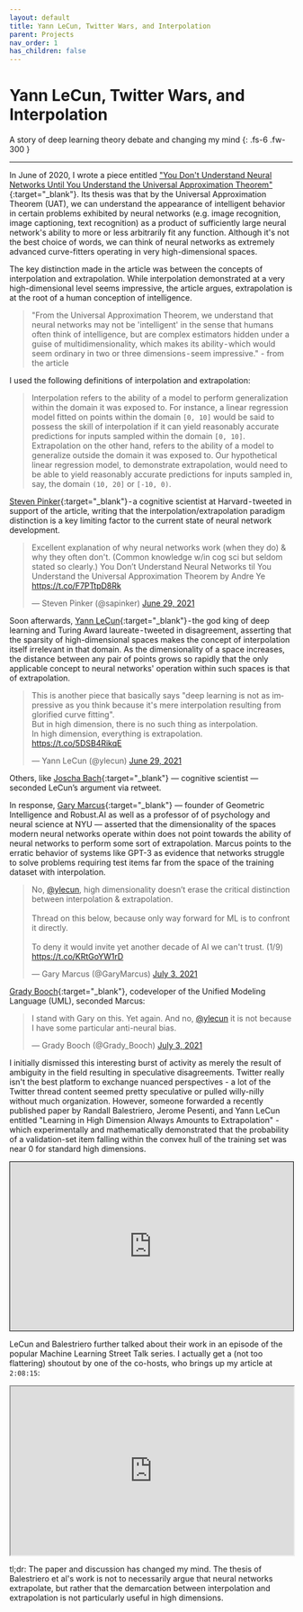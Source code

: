 ```yaml
---
layout: default
title: Yann LeCun, Twitter Wars, and Interpolation
parent: Projects
nav_order: 1
has_children: false
---
```


# Yann LeCun, Twitter Wars, and Interpolation

A story of deep learning theory debate and changing my mind
{: .fs-6 .fw-300 }

---

In June of 2020, I wrote a piece entitled ["You Don't Understand Neural Networks Until You Understand the Universal Approximation Theorem"](https://medium.com/analytics-vidhya/you-dont-understand-neural-networks-until-you-understand-the-universal-approximation-theorem-85b3e7677126?sk=62937adc3de501a7ec005262ac621cfd){:target="_blank"}. Its thesis was that by the Universal Approximation Theorem (UAT), we can understand the appearance of intelligent behavior in certain problems exhibited by neural networks (e.g. image recognition, image captioning, text recognition) as a product of sufficiently large neural network's ability to more or less arbitrarily fit any function. Although it's not the best choice of words, we can think of neural networks as extremely advanced curve-fitters operating in very high-dimensional spaces.

The key distinction made in the article was between the concepts of interpolation and extrapolation. While interpolation demonstrated at a very high-dimensional level seems impressive, the article argues, extrapolation is at the root of a human conception of intelligence.

> "From the Universal Approximation Theorem, we understand that neural networks may not be 'intelligent' in the sense that humans often think of intelligence, but are complex estimators hidden under a guise of multidimensionality, which makes its ability - which would seem ordinary in two or three dimensions - seem impressive." - from the article

I used the following definitions of interpolation and extrapolation:

> Interpolation refers to the ability of a model to perform generalization within the domain it was exposed to. For instance, a linear regression model fitted on points within the domain `[0, 10]` would be said to possess the skill of interpolation if it can yield reasonably accurate predictions for inputs sampled within the domain `[0, 10]`.
> Extrapolation on the other hand, refers to the ability of a model to generalize outside the domain it was exposed to. Our hypothetical linear regression model, to demonstrate extrapolation, would need to be able to yield reasonably accurate predictions for inputs sampled in, say, the domain `(10, 20]` or `[-10, 0)`.

[Steven Pinker](https://twitter.com/sapinker){:target="_blank"} - a cognitive scientist at Harvard - tweeted in support of the article, writing that the interpolation/extrapolation paradigm distinction is a key limiting factor to the current state of neural network development.

<blockquote class="twitter-tweet" data-theme="dark"><p lang="en" dir="ltr">Excellent explanation of why neural networks work (when they do) &amp; why they often don&#39;t. (Common knowledge w/in cog sci but seldom stated so clearly.) You Don’t Understand Neural Networks til You Understand the Universal Approximation Theorem by Andre Ye <a href="https://t.co/F7PTtpD8Rk">https://t.co/F7PTtpD8Rk</a></p>&mdash; Steven Pinker (@sapinker) <a href="https://twitter.com/sapinker/status/1409869656610033681?ref_src=twsrc%5Etfw">June 29, 2021</a></blockquote> <script async src="https://platform.twitter.com/widgets.js" charset="utf-8"></script>

Soon afterwards, [Yann LeCun](https://twitter.com/ylecun){:target="_blank"} - the god king of deep learning and Turing Award laureate - tweeted in disagreement, asserting that the sparsity of high-dimensional spaces makes the concept of interpolation itself irrelevant in that domain. As the dimensionality of a space increases, the distance between any pair of points grows so rapidly that the only applicable concept to neural networks' operation within such spaces is that of extrapolation.

<blockquote class="twitter-tweet" data-theme="dark"><p lang="en" dir="ltr">This is another piece that basically says &quot;deep learning is not as impressive as you think because it&#39;s mere interpolation resulting from glorified curve fitting&quot;.<br>But in high dimension, there is no such thing as interpolation. <br>In high dimension, everything is extrapolation. <a href="https://t.co/5DSB4RikqE">https://t.co/5DSB4RikqE</a></p>&mdash; Yann LeCun (@ylecun) <a href="https://twitter.com/ylecun/status/1409940043951742981?ref_src=twsrc%5Etfw">June 29, 2021</a></blockquote> <script async src="https://platform.twitter.com/widgets.js" charset="utf-8"></script>

Others, like [Joscha Bach](https://twitter.com/Plinz){:target="_blank"} — cognitive scientist — seconded LeCun’s argument via retweet.

In response, [Gary Marcus](https://twitter.com/GaryMarcus){:target="_blank"} — founder of Geometric Intelligence and Robust.AI as well as a professor of of psychology and neural science at NYU — asserted that the dimensionality of the spaces modern neural networks operate within does not point towards the ability of neural networks to perform some sort of extrapolation. Marcus points to the erratic behavior of systems like GPT-3 as evidence that networks struggle to solve problems requiring test items far from the space of the training dataset with interpolation.

<blockquote class="twitter-tweet" data-theme="dark"><p lang="en" dir="ltr">No, <a href="https://twitter.com/ylecun?ref_src=twsrc%5Etfw">@ylecun</a>, high dimensionality doesn’t erase the critical distinction between interpolation &amp; extrapolation. <br><br>Thread on this below, because only way forward for ML is to confront it directly. <br><br>To deny it would invite yet another decade of AI we can&#39;t trust. (1/9) <a href="https://t.co/KRtGoYW1rD">https://t.co/KRtGoYW1rD</a></p>&mdash; Gary Marcus (@GaryMarcus) <a href="https://twitter.com/GaryMarcus/status/1411401507610796032?ref_src=twsrc%5Etfw">July 3, 2021</a></blockquote> <script async src="https://platform.twitter.com/widgets.js" charset="utf-8"></script>

[Grady Booch](https://twitter.com/Grady_Booch){:target="_blank"}, codeveloper of the Unified Modeling Language (UML), seconded Marcus:

<blockquote class="twitter-tweet" data-theme="dark"><p lang="en" dir="ltr">I stand with Gary on this. Yet again. And no, <a href="https://twitter.com/ylecun?ref_src=twsrc%5Etfw">@ylecun</a> it is not because I have some particular anti-neural bias.</p>&mdash; Grady Booch (@Grady_Booch) <a href="https://twitter.com/Grady_Booch/status/1411402260014190594?ref_src=twsrc%5Etfw">July 3, 2021</a></blockquote> <script async src="https://platform.twitter.com/widgets.js" charset="utf-8"></script>

I initially dismissed this interesting burst of activity as merely the result of ambiguity in the field resulting in speculative disagreements. Twitter really isn't the best platform to exchange nuanced perspectives - a lot of the Twitter thread content seemed pretty speculative or pulled willy-nilly without much organization. However, someone forwarded a recently published paper by Randall Balestriero, Jerome Pesenti, and Yann LeCun entitled "Learning in High Dimension Always Amounts to Extrapolation" - which experimentally and mathematically demonstrated that the probability of a validation-set item falling within the convex hull of the training set was near 0 for standard high dimensions.

<iframe src="https://arxiv.org/pdf/2110.09485.pdf" width="100%" height="300" style="border:1px solid black;"></iframe>

LeCun and Balestriero further talked about their work in an episode of the popular Machine Learning Street Talk series. I actually get a (not too flattering) shoutout by one of the co-hosts, who brings up my article at `2:08:15`:

<iframe width="100%" height="300"
src="https://youtu.be/86ib0sfdFtw?t=7695">
</iframe>

tl;dr: The paper and discussion has changed my mind. The thesis of Balestriero et al's work is not to necessarily argue that neural networks extrapolate, but rather that the demarcation between interpolation and extrapolation is not particularly useful in high dimensions.
